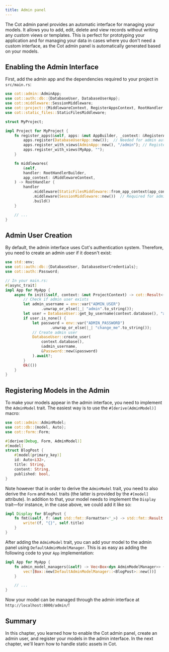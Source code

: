 ```yaml
---
title: Admin panel
---
```


The Cot admin panel provides an automatic interface for managing your models. It allows you to add, edit, delete and view records without writing any custom views or templates. This is perfect for prototyping your application and for managing your data in cases where you don't need a custom interface, as the Cot admin panel is automatically generated based on your models.

## Enabling the Admin Interface

First, add the admin app and the dependencies required to your project in `src/main.rs`:

```rust
use cot::admin::AdminApp;
use cot::auth::db::{DatabaseUser, DatabaseUserApp};
use cot::middleware::SessionMiddleware;
use cot::project::{MiddlewareContext, RegisterAppsContext, RootHandler, RootHandlerBuilder};
use cot::static_files::StaticFilesMiddleware;

struct MyProject;

impl Project for MyProject {
    fn register_apps(&self, apps: &mut AppBuilder, _context: &RegisterAppsContext) {
        apps.register(DatabaseUserApp::new());  // Needed for admin authentication
        apps.register_with_views(AdminApp::new(), "/admin"); // Register the admin app
        apps.register_with_views(MyApp, "");
    }

    fn middlewares(
        &self,
        handler: RootHandlerBuilder,
        app_context: &MiddlewareContext,
    ) -> RootHandler {
        handler
            .middleware(StaticFilesMiddleware::from_app_context(app_context))
            .middleware(SessionMiddleware::new())  // Required for admin login
            .build()
    }

    // ...
}
```

## Admin User Creation

By default, the admin interface uses Cot's authentication system. Therefore, you need to create an admin user if it doesn't exist:

```rust
use std::env;
use cot::auth::db::{DatabaseUser, DatabaseUserCredentials};
use cot::auth::Password;

// In your main.rs:
#[async_trait]
impl App for MyApp {
    async fn init(&self, context: &mut ProjectContext) -> cot::Result<()> {
        // Check if admin user exists
        let admin_username = env::var("ADMIN_USER")
                .unwrap_or_else(|_| "admin".to_string());
        let user = DatabaseUser::get_by_username(context.database(), "admin").await?;
        if user.is_none() {
            let password = env::var("ADMIN_PASSWORD")
                    .unwrap_or_else(|_| "change_me".to_string());
            // Create admin user
            DatabaseUser::create_user(
                context.database(),
                &admin_username,
                &Password::new(&password)
            ).await?;
        }
        Ok(())
    }
}
```

## Registering Models in the Admin

To make your models appear in the admin interface, you need to implement the `AdminModel` trait. The easiest way is to use the `#[derive(AdminModel)]` macro:

```rust
use cot::admin::AdminModel;
use cot::db::{model, Auto};
use cot::form::Form;

#[derive(Debug, Form, AdminModel)]
#[model]
struct BlogPost {
    #[model(primary_key)]
    id: Auto<i32>,
    title: String,
    content: String,
    published: bool,
}
```

Note however that in order to derive the `AdminModel` trait, you need to also derive the `Form` and `Model` traits (the latter is provided by the `#[model]` attribute). In addition to that, your model needs to implement the `Display` trait—for instance, in the case above, we could add it like so:

```rust
impl Display for BlogPost {
    fn fmt(&self, f: &mut std::fmt::Formatter<'_>) -> std::fmt::Result {
        write!(f, "{}", self.title)
    }
}
```

After adding the `AdminModel` trait, you can add your model to the admin panel using `DefaultAdminModelManager`. This is as easy as adding the following code to your `App` implementation:

```rust
impl App for MyApp {
    fn admin_model_managers(&self) -> Vec<Box<dyn AdminModelManager>> {
        vec![Box::new(DefaultAdminModelManager::<BlogPost>::new())]
    }

    // ...
}
```

Now your model can be managed through the admin interface at `http://localhost:8000/admin/`!

## Summary

In this chapter, you learned how to enable the Cot admin panel, create an admin user, and register your models in the admin interface. In the next chapter, we'll learn how to handle static assets in Cot.
